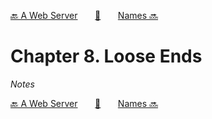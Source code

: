 [🔙 A Web Server][previous-chapter]&nbsp;&nbsp;&nbsp;&nbsp;&nbsp;&nbsp;&nbsp;[🏡][readme]&nbsp;&nbsp;&nbsp;&nbsp;&nbsp;&nbsp;&nbsp;[Names 🔜][upcoming-chapter]

# Chapter 8. Loose Ends

_Notes_

[🔙 A Web Server][previous-chapter]&nbsp;&nbsp;&nbsp;&nbsp;&nbsp;&nbsp;&nbsp;[🏡][readme]&nbsp;&nbsp;&nbsp;&nbsp;&nbsp;&nbsp;&nbsp;[Names 🔜][upcoming-chapter]

[readme]: README.md
[previous-chapter]: ch007-a-web-server.md
[upcoming-chapter]: ch009-names.md